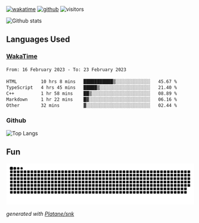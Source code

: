 [![wakatime](https://wakatime.com/badge/user/82c377cd-a54c-404c-b7df-177b313ca539.svg)](https://wakatime.com/@82c377cd-a54c-404c-b7df-177b313ca539)
[![github](https://img.shields.io/github/followers/xinthose?logo=github&style=plastic)](https://github.com/alanhamlett?tab=followers)
![visitors](https://visitor-badge.glitch.me/badge?page_id=xinthose&left_color=green&right_color=red)

![Github stats](https://github-readme-stats.vercel.app/api?username=xinthose&show_icons=true&theme=radical&count_private=true)

## Languages Used

### [WakaTime](https://wakatime.com/)
<!--START_SECTION:waka-->

```text
From: 16 February 2023 - To: 23 February 2023

HTML         10 hrs 8 mins   ███████████▒░░░░░░░░░░░░░   45.67 %
TypeScript   4 hrs 45 mins   █████▒░░░░░░░░░░░░░░░░░░░   21.40 %
C++          1 hr 58 mins    ██▒░░░░░░░░░░░░░░░░░░░░░░   08.89 %
Markdown     1 hr 22 mins    █▓░░░░░░░░░░░░░░░░░░░░░░░   06.16 %
Other        32 mins         ▓░░░░░░░░░░░░░░░░░░░░░░░░   02.44 %
```

<!--END_SECTION:waka-->

### Github

![Top Langs](https://github-readme-stats.vercel.app/api/top-langs/?username=xinthose)

## Fun
![github contribution grid snake animation](https://raw.githubusercontent.com/xinthose/xinthose/output/github-contribution-grid-snake.svg)

_generated with [Platane/snk](https://github.com/Platane/snk)_
